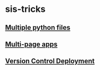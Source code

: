 # sis-tricks

## [Multiple python files](https://github.com/blackary/sis-tricks/tree/main/multiple-python-files)

## [Multi-page apps](https://github.com/blackary/sis-tricks/tree/main/multiple-pages)

## [Version Control Deployment](https://github.com/blackary/sis-tricks/tree/main/deploy-branches)
